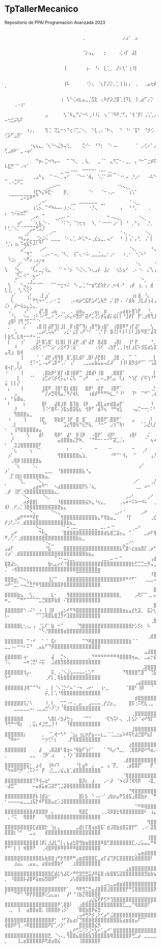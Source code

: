 # TpTallerMecanico
Repositorio de PPAI Programacion Avanzada 2023

⠀⠀⠀⠀⠀⠀⠀⠀⠀⠀⠀⠀⠀⠀⠀⠀⠀⠀⠀⠀⠀⠀⠀⠀⠀⠀⠀⠀⠀⠀⠀⠀⠀⠀⠀⠀⠀⠀⠀⠀⠀⠀⠀⠀⠀⠀⠀⠀⠀⠀⠀⠀⠀⠀⠀⠀⠀⠀⠀⠀⠀⠀⠀⠀⠀⠀⠀⠀⠀⠀⠀⠀⠀⠀⢀⠀⠀⠀⠀⠀⠀⠀⠀⠀⠀⠀⠀⡠⣠⠂⠀⣠⠀⠀⠀⠀⠀⠀⠀⠀⠀⠀⠀⠀⠀⠀⠀⠀⠀⠀⠀⠀⠀⠀⠀⠀⠀⠀⠀⠀⠀⠀⠀⠀⠀⠀⠀⠀⠀
⠀⠀⠀⠀⠀⠀⠀⠀⠀⠀⠀⠀⠀⠀⠀⠀⠀⠀⠀⠀⠀⠀⠀⠀⠀⠀⠀⠀⠀⠀⠀⠀⠀⠀⠀⠀⠀⠀⠀⠀⠀⠀⠀⠀⠀⠀⠀⠀⠀⠀⠀⠀⠀⠀⠀⠀⠀⠀⠀⠀⠀⠀⠀⠀⠀⠀⠀⠀⠀⠀⠀⠀⠀⠀⠈⡕⢤⣄⠀⠀⠀⡂⠀⠀⠀⠀⢌⠰⡏⠀⣼⡇⠀⠀⠀⠀⠀⠀⠀⠀⠀⠀⠀⠀⠀⠀⠀⠀⠀⠀⠀⠀⠀⠀⠀⠀⠀⠀⠀⠀⠀⠀⠀⠀⠀⠀⠀⠀⠀
⠀⠀⠀⠀⠀⠀⠀⠀⠀⠀⠀⠀⠀⠀⠀⠀⠀⠀⠀⠀⠀⠀⠀⠀⠀⠀⠀⠀⠀⠀⠀⠀⠀⠀⠀⠀⠀⠀⠀⠀⠀⠀⠀⠀⠀⠀⠀⠀⠀⠀⠀⠀⠀⠀⠀⠀⠀⠀⠀⠀⠀⠀⠀⠀⠀⠀⠀⠀⢸⠀⠀⠀⠀⠀⠀⢰⠄⠀⠘⠄⠀⣇⢁⡀⠀⡜⠆⢇⠁⢰⠸⡇⠀⠀⠀⠀⠀⠀⠀⠀⠀⠀⠀⠀⠀⠀⠀⠀⠀⠀⠀⠀⠀⠀⠀⠀⠀⠀⠀⠀⠀⠀⠀⠀⠀⠀⠀⠀⠀
⠀⠀⠀⠀⠀⠀⠀⠀⠀⠀⠀⠀⠀⠀⠀⠀⠀⠀⠀⠀⠀⠀⠀⠀⠀⠀⠀⠀⠀⠀⠀⠀⠀⠀⠀⠀⠀⠀⠀⠀⠀⠀⠀⠀⠀⠀⠀⠀⠀⠀⠀⠀⠀⠀⠀⠀⠀⠀⠀⠀⠀⠀⠀⠀⠀⠀⠀⠀⢸⠧⠀⠀⠀⠀⠀⠐⡑⢄⠀⠈⢆⡏⡜⡕⡀⡁⢸⢸⡆⡄⠀⢀⠀⠀⢀⣤⢖⡾⠁⠀⠀⠀⠀⠀⠀⠀⠀⠀⠀⠀⠀⠀⠀⠀⠀⠀⠀⠀⠀⠀⠀⠀⠀⠀⠀⠀⠀⠀⠀
⠀⠀⠀⠀⠀⠀⠀⠀⠀⠀⠀⠀⠀⠀⠀⠀⠀⠀⠀⠀⠀⠀⠀⠀⠀⠀⠀⠀⠀⠀⠀⠀⠀⠀⠀⠀⠀⠀⠀⠀⠀⠀⠀⠀⠀⠀⠀⠀⠀⠀⠀⠀⠀⠀⠀⠀⠀⠀⠀⠀⠀⠀⠀⠀⠀⠀⠀⢰⠀⢣⠑⢌⢴⣆⣤⣀⡈⣫⣗⠀⢄⠷⡞⡵⣘⣿⢁⢸⠹⣇⠀⢸⢀⣴⠋⡠⡑⠀⠀⠀⠀⢀⠠⢰⠂⠀⠀⠀⠀⠀⠀⠀⠀⠀⠀⠀⠀⠀⠀⠀⠀⠀⠀⠀⠀⠀⠀⠀⠀
⠀⠀⠀⠀⠀⠀⠀⠀⠀⠀⠀⠀⠀⠀⠀⠀⠀⠀⠀⠀⠀⠀⠀⠀⠀⠀⠀⠀⠀⠀⠀⠀⠀⠀⠀⠀⠀⠀⠀⠀⠀⠀⠀⠀⠀⠀⠀⠀⠀⠀⠀⠀⠀⠀⠀⠀⠀⠀⠀⠀⠀⠀⣠⠀⠀⠀⠀⠀⢣⠈⠷⣄⠙⡌⠒⠣⢀⠸⠸⡅⠀⢢⠈⠈⠻⠟⡈⠋⡄⠈⢺⠈⡟⠅⢠⢡⢁⡠⠤⢒⣊⡬⢧⠏⠀⠀⠀⠀⠀⠀⠀⠀⠀⠀⠀⠀⠀⠀⠀⠀⠀⠀⠀⠀⠀⠀⠀⠀⠀
⠀⠀⠀⠀⠀⠀⠀⠀⠀⠀⠀⠀⠀⠀⠀⠀⠀⠀⠀⠀⠀⠀⠀⠀⠀⠀⠀⠀⠀⠀⠀⠀⠀⠀⠀⠀⠀⠀⠀⠀⠀⠀⠀⠀⠀⠀⠀⠀⠀⠀⠀⠀⠀⠀⠀⠀⠰⡠⡀⠀⠀⠀⢻⢈⠀⢝⣅⠒⠢⠙⢔⠨⢉⡈⠢⡀⠀⠑⣇⢀⠄⠈⠗⢄⠀⠀⠑⠀⠘⠂⠈⣯⠃⠀⠘⡺⢊⠄⢊⡵⠋⣠⡻⠁⠀⠀⠀⠀⠀⠀⠀⠀⠀⠀⠀⠀⠀⠀⠀⠀⠀⠀⠀⠀⠀⠀⠀⠀⠀
⠀⠀⠀⠀⠀⠀⠀⠀⠀⠀⠀⠀⠀⠀⠀⠀⠀⠀⠀⠀⠀⠀⠀⠀⠀⠀⠀⠀⠀⠀⠀⠀⠀⠀⠀⠀⠀⠀⠀⠀⠀⠀⠀⠀⠀⠀⠀⠀⠀⠀⠀⠀⠀⠀⠀⠀⠀⠐⢦⢦⣄⡀⠈⢆⠑⠢⣌⡳⢤⢑⡀⠀⠀⠀⢍⠊⠂⠀⠘⠙⡂⠀⠈⠂⠤⠄⠀⠀⠀⠀⠀⠈⠀⡠⢊⠔⠁⡠⢋⣠⡾⠗⠁⣀⠠⢴⠎⠀⠀⠀⠀⠀⠀⠀⠀⠀⠀⠀⠀⠀⠀⠀⠀⠀⠀⠀⠀⠀⠀
⠀⠀⠀⠀⠀⠀⠀⠀⠀⠀⠀⠀⠀⠀⠀⠀⠀⠀⠀⠀⠀⠀⠀⠀⠀⠀⠀⠀⠀⠀⠀⠀⠀⠀⠀⠀⠀⠀⠀⠀⠀⠀⠀⠀⠀⠀⠀⠀⠀⠀⠀⠀⠀⠀⠀⠀⠀⠀⠀⠙⡶⠄⣉⠲⠳⡤⠤⠀⠀⠉⠈⠣⡀⠀⡀⢧⡀⠀⠀⣀⠈⠁⠀⣄⠫⡉⠂⠄⣀⡀⠀⡄⠘⠒⠉⣐⡾⠯⠧⣯⡛⠈⠁⠠⠲⠁⠀⠀⠀⠀⠀⠀⠀⠀⠀⠀⠀⠀⠀⠀⠀⠀⠀⠀⠀⠀⠀⠀⠀
⠀⠀⠀⠀⠀⠀⠀⠀⠀⠀⠀⠀⠀⠀⠀⠀⠀⠀⣀⠠⠤⠐⠒⠂⠀⠉⠉⠉⠉⠁⠐⠒⠂⠠⠄⣀⠀⠀⠀⠀⠀⠀⠀⠀⠀⠀⠀⠀⠀⠀⠀⠀⠀⠀⠀⠀⠀⠀⢀⣠⠓⣄⠀⠈⠁⠒⠄⡀⢤⠊⠀⠀⠈⠑⠒⠈⢾⡄⠀⠡⡈⠁⠚⠃⠀⠈⠐⠂⠤⠀⡘⡠⠂⠀⠀⠠⠧⠑⠉⢀⠠⣉⠝⣉⠀⠀⠀⠀⠀⠀⠀⠀⠀⠀⠀⠀⠀⠀⠀⠀⠀⠀⠀⠀⠀⠀⠀⠀⠀
⠀⠀⠀⠀⠀⠀⠀⠀⠀⠀⠀⠀⠀⢀⡠⠔⠊⠉⠀⠀⠀⠀⠀⠀⠀⠀⠀⠀⠀⠀⠀⠀⠀⠀⠀⠀⠈⠑⠢⢄⡀⠀⠀⠀⠀⠀⠀⠀⠀⠀⠀⠀⠀⠀⠀⠀⠀⠀⠸⣏⠳⣌⠷⣏⠂⠀⠀⠀⡿⡀⠀⠀⠀⠀⠀⠀⠈⠂⠀⠀⠈⠒⠠⡠⠄⠀⠀⠀⠀⢰⢡⠁⠀⠀⠀⠀⠀⠀⠀⠈⠉⠉⠉⣉⠭⣫⠿⠛⠉⠀⠀⠀⠀⠀⠀⠀⠀⠀⠀⠀⠀⠀⠀⠀⠀⠀⠀⠀⠀
⠀⠀⠀⠀⠀⠀⠀⠀⠀⠀⠀⡠⠒⠁⠀⠀⠀⠀⠀⠀⠀⢀⣀⠀⠤⠤⠤⠤⠤⠤⠀⣀⡀⠀⠀⠀⠀⠀⠀⠀⠈⠐⢄⡀⠀⠀⠀⠀⠀⠀⠀⠀⠀⠀⠀⠀⠀⠀⢰⢡⡢⡀⠉⠚⠳⠦⠤⠄⡰⡐⠄⡀⠀⠀⠀⠀⠐⡘⢄⠀⠀⠀⠀⠀⠀⠀⢠⠀⠀⠘⠘⡀⠀⠀⠀⢀⠀⠀⡄⠀⢒⠬⣥⣲⡛⠁⠀⠀⠀⠀⣀⠀⠀⠀⠀⠀⠀⠀⠀⠀⠀⠀⠀⠀⠀⠀⠀⠀⠀
⠀⠀⠀⠀⠀⠀⠀⠀⢀⠔⠋⠀⠀⠀⠀⠀⢀⡠⠔⠂⠉⠀⠀⠀⠀⠀⠀⠀⠀⠀⠀⠀⠀⠉⠐⠢⢄⡀⠀⠀⠀⠀⠀⠈⠢⡀⠀⠀⠀⠀⠀⠀⠀⢴⠃⠀⠀⠀⠈⢆⣧⡈⠂⠄⠀⠀⠀⠈⠅⠑⡀⠈⢑⢖⢲⠀⠀⠱⡀⠈⠐⠒⠒⠂⡠⠂⢸⠀⠘⠀⡀⠃⡄⠀⠀⡘⡀⠀⠇⢃⠈⠢⡁⠈⠉⠉⣉⡭⢛⣩⡸⠀⠀⠀⠀⠀⠀⠀⠀⠀⠀⠀⠀⠀⠀⠀⠀⠀⠀
⠀⠀⠀⠀⠀⠀⢀⡔⠁⠀⠀⠀⠀⢀⠠⠊⠁⠀⠀⠀⠀⠀⠀⠀⠀⠀⠀⠀⠀⠀⠀⠀⠀⠀⠀⠀⠀⠈⠐⠄⡀⠀⠀⠀⠀⠈⠢⡀⠀⠀⠀⠀⠀⠘⠳⡤⡤⣀⣀⣈⣕⡬⠢⠀⣀⣀⣀⠀⠈⠂⢄⢁⠠⠗⢅⠓⠤⢀⣎⣢⣀⡀⢤⠊⠀⠀⠘⠀⡇⢠⠁⡄⢃⠀⢠⠁⡇⠀⠘⡈⡄⢰⡄⠩⢶⣯⡓⠼⠅⠙⠁⠀⠀⠀⠀⠀⠀⠀⠀⠀⠀⠀⠀⠀⠀⠀⠀⠀⠀
⠀⠀⠀⠀⠀⣠⠊⠀⠀⠀⠀⢀⠔⠁⠀⠀⠀⠀⠀⠀⠀⠀⠀⠀⠀⠀⠀⠀⠀⠀⠀⠀⠀⠀⠀⠀⠀⠀⠀⠀⠈⠢⡀⠀⠀⠀⠀⠘⢄⠀⠀⠀⠀⠀⠀⠈⠻⡉⠀⠀⠀⡀⡠⠄⠂⠤⡀⠈⠣⡀⠀⢸⠉⢄⠐⠬⠄⣀⣀⣈⣠⣀⠂⡠⠂⠀⠀⠰⢀⠂⠀⠐⡈⠆⠃⠀⠀⠀⠀⠱⣐⡄⠀⠀⠢⠟⡤⢀⣠⡠⣤⠀⠀⠀⠀⠀⠀⠀⠀⠀⠀⠀⠀⠀⠀⠀⠀⠀⠀
⠀⠀⠀⠀⡰⠁⠀⠀⠀⢀⠔⠁⠀⠀⠀⠀⠀⠀⠀⠀⠀⠀⠀⠀⠀⠀⠀⠀⠀⠀⠀⠀⠀⠀⠀⠀⠀⠀⠀⠀⠀⠀⠈⠢⠀⠀⠀⠀⠈⢣⠀⠀⠘⢆⡀⠀⠀⠈⢏⡄⣀⡐⢕⣄⠀⠀⠈⠁⠒⠈⡢⠀⠑⢌⠢⡀⠱⢄⣠⡮⠀⣸⡔⠀⠀⢢⡣⣢⠊⠀⢀⠄⠐⠄⠀⡌⢣⢠⠀⠀⠀⠈⢏⡁⢔⠒⠀⣄⠤⠂⠁⠀⠀⠀⠀⠀⠀⠀⠀⠀⠀⠀⠀⠀⠀⠀⠀⠀⠀
⠀⠀⠀⡘⠁⠀⠀⠀⢠⠊⠀⠀⠀⠀⠀⠀⠀⠀⠀⠀⠀⠀⠀⠀⠀⠀⠀⠀⠀⠀⠀⠀⠀⠀⠀⠀⠀⠀⠀⠀⠀⠀⠀⠀⠑⡀⠀⠀⠀⠀⢣⠀⠀⠀⠑⢤⣈⡉⠉⠈⠉⠁⠀⠀⠉⠁⠒⣒⠲⠬⠀⠘⠄⣀⢈⠘⠒⣶⢋⣞⢵⡗⡔⢀⠦⢾⠠⠃⠀⢠⡾⠀⢰⡀⢠⠀⣾⠀⢇⢸⡀⠀⠘⡄⠣⢕⠊⠀⠀⠀⠀⠀⠀⠀⠀⠀⠀⠀⠀⠀⠀⠀⠀⠀⠀⠀⠀⠀⠀
⠀⠀⡰⠁⠀⠀⠀⢠⠃⠀⠀⢀⡇⣰⠁⠀⠀⠀⠀⠀⠀⠀⠀⠀⠀⠀⠀⠀⠀⠀⠀⠀⠀⠀⠀⠀⠀⠀⠀⠀⠀⢰⡆⣾⠀⠘⡄⠀⠀⠀⠀⢇⠀⠀⠀⠀⠈⠁⠛⢓⠲⠒⢁⢀⠄⠂⣉⠀⠀⠀⢀⠤⢶⡶⢋⣯⡟⣡⠞⣡⢷⡛⠀⡌⢸⡟⠠⠀⠎⣾⢷⠀⡸⣇⡼⢰⢼⢠⢌⠆⠀⡼⠒⢮⣢⣄⣑⣄⡀⠀⠀⠀⠀⠀⠀⠀⠀⠀⠀⠀⠀⠀⠀⠀⠀⠀⠀⠀⠀
⠀⢠⠁⠀⠀⠀⢠⠃⠀⠀⠀⣼⢃⣿⠀⣠⣦⠀⢀⡀⠀⢀⠀⣴⣶⣄⠀⠀⢀⣤⡄⠀⣶⠀⠀⠀⢀⣠⣴⣶⡦⣿⢱⡟⠀⠀⠘⡀⠀⠀⠀⠘⡄⠀⠀⠢⠤⠀⢐⠕⠨⠔⢋⣀⠔⢈⠔⠂⢠⠮⣄⠮⣻⡺⠃⣽⠞⣁⢜⡡⡾⣥⣾⡅⣮⡇⡇⠘⣸⡾⡏⠀⡟⢁⣰⢿⢻⣸⠀⣰⣿⠇⢸⢻⠘⡫⡉⠉⠈⠂⠀⠀⠀⠀⠀⠀⠀⠀⠀⠀⠀⠀⠀⠀⠀⠀⠀⠀⠀
⠀⡈⠀⠀⠀⠀⡌⠀⠀⠀⢠⣿⢸⡇⣼⡟⢹⡇⣸⡇⠀⡿⢰⣿⠋⢻⡆⢠⣿⠛⣷⢰⣿⠃⠀⢰⣿⣿⠿⠛⢰⡏⣼⠃⠀⠀⠀⢣⠀⠀⠀⠀⢡⠀⠀⠀⠀⠀⠀⢀⣀⡴⢃⢥⢦⠋⠁⠀⡠⣊⠂⣔⡏⢠⠞⠑⠊⠀⠈⢁⠃⡟⠀⣿⢜⡇⠇⡇⠇⡇⠇⣸⡷⠻⡿⡉⣼⢽⡇⣷⢫⡀⣇⢿⠒⠒⠚⠒⠠⠄⠀⠀⠀⠀⠀⠀⠀⠀⠀⠀⠀⠀⠀⠀⠀⠀⠀⠀⠀
⠀⡇⠀⠀⠀⢰⠁⠀⠀⠀⣸⠇⣿⢡⣿⠁⢸⣇⣿⡇⢸⡇⣼⡟⢀⣾⠃⣼⡟⠀⣿⣼⣿⠀⠀⢠⣿⡇⠀⠀⢸⠃⡟⠀⠀⠀⠀⠘⡀⠀⠀⠀⠸⠀⠀⠀⠀⢀⣔⣗⢍⠰⠊⠑⣡⠂⡠⣪⠞⡹⢐⣵⠁⠀⠀⠀⠀⠀⠠⢪⠎⠀⢠⣳⡟⢁⢀⢸⢲⡇⣰⣏⠥⣺⣯⣴⣣⣽⣤⢽⣰⠀⣷⢾⠀⠀⠀⠀⠀⠀⠀⠀⠀⠀⠀⠀⠀⠀⠀⠀⠀⠀⠀⠀⠀⠀⠀⠀⠀
⠀⠀⠀⠀⠀⢸⠀⠀⠀⠀⠈⠀⠁⣼⡟⢠⢿⢻⣿⠀⣿⢁⣿⣇⣾⠏⢀⣿⠇⡼⣟⣿⡇⠀⠀⣸⣿⠀⡀⠀⠉⠀⠁⠀⠀⠀⠀⠀⡇⠀⠀⠀⠀⡆⠀⠀⠀⢚⠩⠒⣁⠠⢤⠞⢡⡿⠚⢁⠌⠀⢠⠃⠀⠀⢀⣀⣠⣤⣷⣥⣤⢤⣎⡼⠁⠀⢸⢸⠇⣿⡻⣺⠞⠉⠁⠈⢩⣽⢿⠲⡏⡠⢣⠇⠀⠀⠀⠀⠀⠀⠀⠀⠀⠀⠀⠀⠀⠀⠀⠀⠀⠀⠀⠀⠀⠀⠀⠀⠀
⠐⠀⠀⠀⠀⢸⠀⠀⠀⠀⠀⠀⢀⣿⣷⡿⠃⣿⡏⢰⣿⢸⣿⡿⠉⠀⣸⣿⣾⠇⢸⣿⠀⠀⢀⣿⣿⣿⠁⠀⠀⠀⠀⠀⠀⠀⠀⠀⡇⠀⠀⠀⠀⡇⠀⠀⠀⠈⠁⠀⠀⣰⣋⡴⢊⡮⢞⡥⣄⠆⣌⢧⠀⠉⢠⠞⠀⠀⢀⡀⠤⣀⡿⢃⣄⠀⢇⡆⠀⠑⢱⡏⠀⡎⠯⢱⠘⠋⣬⠀⡇⡇⡜⠀⠀⠀⠀⠀⠀⠀⠀⠀⠀⠀⠀⠀⠀⠀⠀⠀⠀⠀⠀⠀⠀⠀⠀⠀⠀
⠀⡄⠀⠀⠀⢸⠀⠀⠀⠀⠀⠀⣸⣿⠟⠀⢸⣿⠃⣿⡇⣾⣿⡇⠀⠀⣿⡿⠃⠀⣿⡟⠀⠀⢸⣿⠟⠁⠀⠀⠀⠀⠀⠀⠀⠀⠀⢀⡃⠀⠀⠀⢠⠀⠀⠀⠀⠀⠀⠀⠀⠉⡜⡴⣛⢿⢿⣤⡈⠻⡜⢾⢇⠀⠀⠀⢰⣾⡾⠛⠛⠛⠳⣆⡀⠃⠸⠃⠀⠀⠹⠃⠀⠉⠛⠉⢀⢴⠆⠀⠃⣧⣿⣦⡀⠀⠀⠀⠀⠀⠀⠀⠀⠀⠀⠀⠀⠀⠀⠀⠀⠀⠀⠀⠀⠀⠀⠀⠀
⠀⠇⠀⠀⠀⠀⡆⠀⠀⠀⠀⠀⣿⠇⠀⠀⣼⣿⣸⡿⠀⣿⢹⣷⠀⢸⡿⠀⠀⢠⣿⣇⣴⡶⣾⣿⣴⡟⠁⠀⠀⠀⠀⠀⠀⠀⠀⠸⠀⠀⠀⠀⡸⠀⠀⠀⠀⠀⠀⠀⠀⢸⠨⠊⣿⠯⠄⡱⣯⣢⣿⣽⣯⣆⠀⢺⡿⠋⠀⣾⠽⢦⠀⠘⠛⢶⣣⠀⠀⠀⠠⣤⡉⠒⠒⡂⠅⠃⠀⠀⠀⢻⣿⣿⣿⣦⣀⠀⠀⠀⠀⠀⠀⠀⠀⠀⠀⠀⠀⠀⠀⠀⠀⠀⠀⠀⠀⠀⠀
⠀⠰⠀⠀⠀⠀⢱⠀⠀⠀⠀⢸⣟⠀⠀⠀⣿⣷⣿⠃⢸⡟⠀⣿⠀⣿⠁⠀⠀⣸⣿⣿⠟⢁⣿⣿⠟⠁⠀⠀⠀⣠⠀⠀⠀⠀⢀⠇⠀⠀⠀⢀⡇⠀⠀⠀⠀⠀⠀⠀⠀⠘⠃⠀⠀⠀⠀⠀⣩⣔⢻⣿⢷⠙⢮⡛⢧⡀⠀⠘⠒⠉⠀⡠⡲⠉⢷⠆⠀⠀⠀⠀⠀⠁⡡⣜⢇⡎⠂⠀⠀⢸⠻⣿⣿⣿⣿⣿⣶⣤⠀⠀⠀⠀⠀⠀⠀⠀⠀⠀⠀⠀⠀⠀⠀⠀⠀⠀⠀
⠀⠀⢃⠀⠀⠀⠀⢣⠀⠀⠀⣾⠇⠀⠀⠀⢿⡿⠃⠀⣼⠃⠀⡿⢸⡿⠀⠀⠠⣿⡟⠁⠀⢼⡿⠃⠀⠀⠀⠀⢰⣿⠇⠀⠀⠀⡌⠀⠀⠀⠀⡜⠀⠀⠀⠀⠀⠀⠀⠀⠀⠀⠀⠀⠀⠀⣤⣾⣿⣿⣶⣌⡟⠷⡀⠀⠈⠙⠛⠒⠂⠒⠊⠋⣽⣁⡈⡄⠀⠀⠀⠀⠀⠀⠈⠀⢦⠴⠂⠀⠀⣹⣸⣿⣿⣿⣿⣿⣿⠏⠀⠀⠀⠀⠀⠀⠀⠀⠀⠀⠀⠀⠀⠀⠀⠀⠀⠀⠀
⠀⠀⠈⢆⠀⠀⠀⠀⢢⠀⠈⠁⠀⠀⠀⠀⠀⠀⠀⠀⠃⠀⠀⠀⠈⠀⠀⠀⠀⠉⠀⠀⠀⠈⠁⠀⠀⠀⠀⠀⠀⠉⠀⠀⢀⠜⠀⠀⠀⠀⡰⠁⠀⠀⠀⠀⠀⠀⠀⠀⠀⠀⠀⠀⠀⠀⢻⣿⣿⣿⣿⣿⣿⣦⣱⡀⠀⠀⠀⠀⠀⠀⠀⠘⠛⠉⠁⠺⡄⠀⠈⠁⠀⠀⠀⠀⢠⡘⠀⠀⢠⢿⡿⢸⣿⣿⣿⣿⣿⣦⠀⠀⠀⠀⠀⠀⠀⠀⠀⠀⠀⠀⠀⠀⠀⠀⠀⠀⠀
⠀⠀⠀⠈⢆⠀⠀⠀⠀⠡⡀⠀⠀⠀⠀⠀⠀⠀⠀⠀⠀⠀⠀⠀⠀⠀⠀⠀⠀⠀⠀⠀⠀⠀⠀⠀⠀⠀⠀⠀⠀⠀⠀⢠⠊⠀⠀⠀⠀⡰⠁⠀⠀⠀⠀⠀⠀⠀⠀⠀⠀⠀⣀⣀⡀⠀⠘⣿⣿⣿⣿⣿⣿⣿⣧⠘⣄⠀⠀⠀⠀⠀⠀⠀⠀⠀⠀⠀⠀⠀⠀⠀⠀⠀⠀⠀⠀⠀⠀⢀⡏⢸⣷⡇⣿⣿⣿⣿⣿⣿⣷⣤⡀⠀⠀⠀⠀⠀⠀⠀⠀⠀⠀⠀⠀⠀⠀⠀⠀
⠀⠀⠀⠀⠈⢣⡀⠀⠀⠀⠈⠢⡀⠀⠀⠀⠀⠀⠀⠀⠀⠀⠀⠀⠀⠀⠀⠀⠀⠀⠀⠀⠀⠀⠀⠀⠀⠀⠀⠀⠀⢀⠔⠁⠀⠀⠀⢀⡜⠁⠀⠀⠀⠀⠀⠀⠀⠀⣠⣴⠶⠛⠉⠀⠀⠢⣴⣿⣿⣿⣿⣿⣿⣿⡟⡧⠈⢦⡀⠀⠀⠀⠀⠀⠀⠀⠀⠀⠀⠀⠀⢀⣀⠀⠴⠒⠀⠀⢀⡾⠀⢸⡟⢁⢺⣿⣿⣿⣿⣿⣿⣿⣿⣷⣄⡀⠀⠀⠀⠀⠀⠀⠀⠀⠀⠀⠀⠀⠀
⠀⠀⠀⠀⠀⠀⠑⢄⠀⠀⠀⠀⠈⠢⡀⠀⠀⠀⠀⠀⠀⠀⠀⠀⠀⠀⠀⠀⠀⠀⠀⠀⠀⠀⠀⠀⠀⠀⠀⡠⠔⠁⠀⠀⠀⠀⡠⠊⠀⠀⠀⠀⠀⠀⠀⡴⡾⣿⣿⡇⠀⠀⠀⠀⠀⠀⠸⣿⣿⣿⣿⣿⣿⣿⣿⣮⡳⣄⠘⢖⣄⡀⠀⠀⠀⠀⢀⢤⠶⠒⠭⠵⠒⠺⠥⠀⠀⢀⢾⠇⢀⠞⡠⡁⢸⣿⣿⣿⣿⣿⣿⣿⣿⣿⣿⣿⣦⣄⠀⠀⠀⠀⠀⠀⠀⠀⠀⠀⠀
⠀⠀⠀⠀⠀⠀⠀⠀⠑⢄⠀⠀⠀⠀⠀⠑⠢⢄⠀⠀⠀⠀⠀⠀⠀⠀⠀⠀⠀⠀⠀⠀⠀⠀⠀⢀⡠⠔⠈⠀⠀⠀⠀⠀⡠⠞⠀⠀⠀⠀⠀⠀⢀⣴⠟⠛⠛⠛⠿⣟⠀⠀⠀⠀⠀⠀⠀⢻⣿⣿⣿⣿⣿⣿⣿⣿⣿⣿⣷⣄⠛⢿⣷⣤⣀⠀⠀⠀⠘⡏⠀⠀⠀⠀⠀⠀⢀⣎⡞⡰⢃⠌⠔⢀⣾⣿⣿⣿⣿⣿⣿⣿⣿⣿⣿⣿⣿⣿⣷⣦⣀⠀⠀⠀⠀⠀⠀⠀⠀
⠀⠀⠀⠀⠀⠀⠀⠀⠀⠀⠑⠤⡀⠀⠀⠀⠀⠀⠈⠁⠒⠠⠤⠄⣀⣀⣀⣀⣀⣀⠀⠤⠄⠒⠈⠁⠀⠀⠀⠀⠀⢀⠤⠊⠀⠀⠀⠀⠀⠀⠀⣠⠞⠀⠀⠀⠀⠀⠀⠀⠙⢗⣄⠀⠀⠀⠀⠈⣿⣿⣿⣿⣿⣿⣿⣿⣿⣿⣿⣿⣿⣾⣧⣿⣉⣽⡦⣄⠀⠉⠀⠀⠀⠀⣀⡴⠏⢿⠟⡠⢃⠊⢀⣾⣿⣿⣿⣿⣿⣿⣿⣿⣿⣿⣿⣿⣿⣿⣿⣿⣿⣷⣦⣀⠀⠀⠀⠀⠀
⠀⠀⠀⠀⠀⠀⠀⠀⠀⠀⠀⠀⠈⠐⠤⣀⠀⠀⠀⠀⠀⠀⠀⠀⠀⠀⠀⠀⠀⠀⠀⠀⠀⠀⠀⠀⠀⠀⣀⠤⠊⠁⠀⠀⠀⠀⠀⠀⠀⣠⣴⠏⠀⠀⠀⠀⠀⠀⠀⠀⠀⠀⠘⣧⠀⠀⠀⠀⣿⣿⣿⣿⣿⣿⣿⣿⣿⣿⣿⣿⣿⣿⣿⣿⣿⣿⣧⢋⣿⠢⣖⣶⣶⣿⡏⢀⡴⠋⢔⡴⠁⢀⣾⣿⣿⣿⣿⣿⣿⣿⣿⣿⣿⣿⣿⣿⣿⣿⣿⣿⣿⣿⣿⣿⣷⣦⣄⠀⠀
⠀⠀⠀⠀⠀⠀⠀⠀⠀⠀⠀⠀⠀⠀⠀⠀⠉⠐⠂⠤⢄⣀⡀⠀⠀⠀⠀⠀⠀⠀⠀⢀⣀⡀⠤⠐⠂⠉⠀⠀⠀⠀⠀⠀⠀⠀⠀⢠⣾⣿⣿⣼⡢⡀⠀⠀⠀⠀⠀⠀⠀⠀⠀⣷⢆⣄⡔⠎⠘⣿⣿⣿⣿⣿⣿⣿⣿⣿⣿⣿⣿⣿⣿⣿⣿⣿⣿⣿⣿⣿⣗⣋⣉⣉⣒⡻⢤⣀⡈⠀⠠⢾⣿⣿⣿⣿⣿⣿⣿⣿⣿⣿⣿⣿⣿⣿⣿⣿⣿⣿⣿⣿⣿⣿⣿⣿⣿⣿⣶
⠀⠀⠀⠀⠀⠀⠀⠀⠀⠀⠀⠀⠀⠀⠀⠀⠀⠀⠀⠀⠀⠀⠀⠉⠉⠉⠉⠉⠉⠉⠉⠀⠀⠀⠀⠀⠀⠀⠀⠀⠀⠀⠀⠀⠀⠀⠀⠸⣿⣿⣿⣿⣶⡈⠑⠢⢄⡀⠀⠀⠀⠀⠀⢸⡌⠉⠀⠀⠀⣿⣿⣿⣿⣿⣿⣿⣿⣿⣿⣿⣿⣿⣿⣿⣿⣿⡿⠿⠛⠚⠋⠁⠀⠀⢀⣀⣀⠤⠴⠞⠂⣉⡁⠤⢤⣉⣛⡛⠿⢻⣿⣿⣿⣿⣿⣿⡿⣿⣿⣿⣿⣿⣿⣿⣿⣿⣿⣿⣿
⠀⠀⠀⠀⠀⠀⠀⠀⠀⠀⠀⠀⠀⠀⠀⠀⠀⠀⠀⠀⠀⠀⠀⠀⠀⠀⠀⠀⠀⠀⠀⠀⠀⠀⠀⠀⠀⠀⠀⠀⠀⠀⠀⠀⠀⠀⠀⠀⣿⣿⣿⣿⣿⣷⣢⠀⠀⢣⡀⠀⠀⠀⠀⠀⣇⠂⠀⠀⠀⢻⣿⣿⣿⣿⣿⣿⣿⣿⣿⣿⣿⣿⣿⣿⣿⣿⡀⠀⠀⠀⠀⡠⢟⠍⠉⢀⡀⡤⠶⣀⠀⠀⠉⠛⠋⠉⠉⠉⠉⣁⣙⣿⣿⡿⣷⣿⠀⠌⣿⣿⣿⣿⣿⣿⣿⣿⣿⣿⣿
⠀⠀⠀⠀⠀⠀⠀⠀⠀⠀⠀⠀⠀⠀⠀⠀⠀⠀⠀⠀⠀⠀⠀⠀⠀⠀⠀⠀⠀⠀⠀⠀⠀⠀⠀⠀⠀⠀⠀⠀⠀⠀⠀⠀⠀⠀⠀⠀⣿⣿⣿⣿⣿⣿⡿⠑⠠⠬⠑⠀⠰⠀⡇⢸⡿⠀⢀⣠⡢⠞⠛⠻⣿⣿⣿⣿⣿⣿⣿⣿⣿⣿⣿⣿⣿⣿⣿⣶⣦⣤⣞⢗⣽⡀⠀⣯⡕⢆⡣⠄⠀⠀⠀⠀⠀⠀⠀⠀⠉⠉⡩⢿⣿⣧⣿⣹⡻⠖⣹⣿⣿⣿⣿⣿⣿⣿⣿⣿⣿
⠀⠀⠀⠀⠀⠀⠀⠀⠀⠀⠀⠀⠀⠀⠀⠀⠀⠀⠀⠀⠀⠀⠀⠀⠀⠀⠀⠀⠀⠀⠀⠀⠀⠀⠀⠀⠀⠀⠀⠀⠀⠀⠀⠀⠀⠀⠀⢀⣿⣿⣿⣿⣿⣿⣇⢂⢄⡀⢠⠀⠈⣅⠏⠁⣷⠀⠒⠉⠀⠀⠀⠀⠈⢻⣿⣿⣿⣿⣿⣿⣿⣿⣿⣿⣿⣿⣿⣿⣿⣿⡗⡡⡫⡆⠀⠧⠀⠀⠀⠀⠀⠀⠀⠀⠀⠀⠀⠀⠀⠉⠣⡘⣿⣿⣿⣿⣿⣶⣿⣿⣿⣿⣿⣿⣿⣿⣿⣿⣿
⠀⠀⠀⠀⠀⠀⠀⠀⠀⠀⠀⠀⠀⠀⠀⠀⠀⠀⠀⠀⠀⠀⠀⠀⠀⠀⠀⠀⠀⠀⠀⠀⠀⠀⠀⠀⠀⠀⠀⠀⠀⠀⠀⠀⠀⠀⢀⣾⣿⣿⣿⣿⣿⣿⣿⠀⠉⠐⠚⠀⠀⠁⠈⠀⢯⠆⠀⠀⠀⠀⠀⠀⠀⠀⠉⠙⠿⣿⣿⣿⣿⣿⣿⣿⣿⣿⣿⣿⣿⣷⠈⠈⠀⠀⠀⠀⠀⠀⣀⣀⠠⠄⠒⠒⠆⠭⠙⠀⢀⣤⣦⠋⠙⡿⣿⣿⣿⣿⣿⢿⣿⣿⣿⣿⣿⣿⣿⣿⣿
⠀⠀⠀⠀⠀⠀⠀⠀⠀⠀⠀⠀⠀⠀⠀⠀⠀⠀⠀⠀⠀⠀⠀⠀⠀⠀⠀⠀⠀⠀⠀⠀⠀⠀⠀⠀⠀⠀⠀⠀⠀⠀⠀⠀⠀⣠⣼⣿⣿⣾⣿⣿⣿⣿⡇⢴⠂⠀⠀⠀⠀⠀⠀⠀⣼⠀⠀⡉⠢⡀⠀⠀⠀⠀⠀⠀⡀⠙⠛⠛⠛⠛⠛⠛⠛⠻⣿⣿⣿⣿⢶⣤⡀⠀⣀⣤⡒⣮⠩⢄⠀⠀⠀⠀⠤⠶⢈⣛⠃⠬⡭⠀⠀⣨⣾⣿⣻⣿⣿⣿⣿⣿⣿⣿⣿⣿⣿⣿⣿
⠀⠀⠀⠀⠀⠀⠀⠀⠀⠀⠀⠀⠀⠀⠀⠀⠀⠀⠀⠀⠀⠀⠀⠀⠀⠀⠀⠀⠀⠀⠀⠀⠀⠀⠀⠀⠀⠀⠀⠀⠀⠀⠀⠀⢀⣽⣿⣿⣿⣿⣿⣿⣿⣿⣿⢺⡤⠄⠀⠀⠀⠀⠀⠀⡯⡀⠠⡈⠢⣨⢢⠤⠤⠤⠤⣂⡡⠋⠀⠀⠀⠀⠀⠀⠀⠀⠀⠙⢿⣿⣿⣿⢋⣿⠉⠈⢙⣯⠳⠚⠀⠀⠀⠀⠀⠁⠀⠀⠀⠀⠀⢀⠞⡇⡀⢿⣷⣿⣿⣿⣿⣿⣿⣿⣿⣿⣿⣿⣿
⠀⠀⠀⠀⠀⠀⠀⠀⠀⠀⠀⠀⠀⠀⠀⠀⠀⠀⠀⠀⠀⠀⠀⠀⠀⠀⠀⠀⠀⠀⠀⠀⠀⠀⠀⠀⠀⠀⠀⠀⠀⠀⢠⣴⣿⣿⣿⣿⣿⣿⣿⣿⣿⣿⣿⣸⢿⠉⠉⠙⠆⠀⢀⠀⡇⠈⠢⢈⡑⠊⠦⠈⠐⠲⠀⠠⠖⠂⠀⠀⢰⢂⡀⠀⠀⠀⠀⠀⠈⣿⣿⠃⢸⡿⠀⠀⠈⠀⠀⠀⠀⠀⠀⠀⠀⠀⠀⠀⠀⠀⠀⡮⡀⡇⢡⠘⢿⣿⣿⣿⣿⣿⣿⣿⣿⣿⣿⣿⣿
⠀⠀⠀⠀⠀⠀⠀⠀⠀⠀⠀⠀⠀⠀⠀⠀⠀⠀⠀⠀⠀⠀⠀⠀⠀⠀⠀⠀⠀⠀⠀⠀⠀⠀⠀⠀⠀⠀⠀⠀⠀⠀⣾⣿⣿⣿⣿⣿⣿⣿⣿⣿⣿⣿⣿⢯⡌⠣⠀⠀⠀⠀⠸⡀⢇⠀⠀⢉⣉⠐⠒⠠⢀⡤⠀⠀⣠⠤⠤⠤⢀⡞⣜⡦⣀⠀⠀⠀⠀⣿⡯⢐⠭⢟⣧⢀⣀⠀⠀⠀⠀⣀⣀⣀⣀⣀⠤⠄⢀⣀⣠⣚⠑⠜⢁⠇⠈⢿⣿⣿⣿⣿⣿⣿⣿⣿⣿⣿⣿
⠀⠀⠀⠀⠀⠀⠀⠀⠀⠀⠀⠀⠀⠀⠀⠀⠀⠀⠀⠀⠀⠀⠀⠀⠀⠀⠀⠀⠀⠀⠀⠀⠀⠀⠀⠀⠀⠀⠀⠀⠀⢀⣿⣿⣿⣿⣿⣿⣿⣿⣿⣿⣿⣿⣿⠀⠀⠀⠀⠀⠀⠀⠀⢣⣿⡇⠔⣳⡼⢓⢢⠀⠀⠀⠈⠉⠉⠀⠀⠀⠀⠐⢏⢳⢭⠇⢄⠀⢀⡇⣣⡕⠈⢴⠞⢻⡏⠉⠹⢛⠛⠚⢿⡆⠀⠀⡀⣭⡄⠾⣘⣛⣀⡸⠸⠀⠀⠀⠹⣿⣿⣿⣿⣿⣿⣿⣿⣿⣿
⠀⠀⠀⠀⠀⠀⠀⠀⠀⠀⠀⠀⠀⠀⠀⠀⠀⠀⠀⠀⠀⠀⠀⠀⠀⠀⠀⠀⠀⠀⠀⠀⠀⠀⠀⠀⠀⠀⠀⠀⠀⣸⣿⣿⣿⣿⣿⣿⣿⣿⣿⣿⣿⣿⣿⡆⠀⠀⠀⠀⠀⡀⠀⠈⢁⢾⠒⠣⠓⠀⠈⣢⡄⢰⣆⡶⡞⣦⠤⠤⣆⣀⠈⢈⣀⣐⣤⠵⠾⢯⢗⣼⣚⣿⠟⣦⡇⠀⠀⠙⠿⠶⠒⠀⠀⠀⠀⠀⠀⠀⠒⡲⢊⠃⡆⠀⠀⠀⢀⡟⢿⣿⣿⣿⣿⣿⣿⣿⣿
⠀⠀⠀⠀⠀⠀⠀⠀⠀⠀⠀⠀⠀⠀⠀⠀⠀⠀⠀⠀⠀⠀⠀⠀⠀⠀⠀⠀⠀⠀⠀⠀⠀⠀⠀⠀⠀⠀⠀⠀⣰⣿⣿⣿⣿⣿⣿⣿⣿⣿⣿⣿⣿⣿⣿⣿⠀⠀⠀⠀⣼⠀⠀⢠⣿⣽⣿⠃⣿⣲⠦⠘⢿⣷⠏⢱⠎⠁⠀⠀⠀⠁⠙⢧⡔⠙⣀⡀⠀⢈⣿⣿⡿⣿⠗⠻⣶⡠⡀⠀⠀⠀⠀⠀⠀⠀⣀⣀⠀⠀⢘⡿⠁⣰⠀⠀⠀⡀⠸⡱⠈⣿⣿⣿⣿⣿⣿⣿⣿
⠀⠀⠀⠀⠀⠀⠀⠀⠀⠀⠀⠀⠀⠀⠀⠀⠀⠀⠀⠀⠀⠀⠀⠀⠀⠀⠀⠀⠀⠀⠀⠀⠀⠀⠀⠀⠀⠀⢀⣾⣿⣿⣿⣿⣿⣿⣿⣿⣿⣿⣿⣿⣿⣿⣿⣿⣯⡂⠀⣰⢼⠀⠀⢸⠷⠎⠇⠀⠀⠀⠀⠀⠘⡇⣴⠗⠀⡠⠀⠀⣀⠀⢤⠈⡟⡀⠀⠀⢀⣴⣿⣿⡟⠁⠀⠀⡟⠈⠙⠳⠶⠿⢛⠟⠉⢈⠭⠕⠒⠀⡟⠀⢠⣃⣀⡠⣮⣄⣷⢁⣾⣿⣿⣿⣿⣿⣿⣿⣿
⠀⠀⠀⠀⠀⠀⠀⠀⠀⠀⠀⠀⠀⠀⠀⠀⠀⠀⠀⠀⠀⠀⠀⠀⠀⠀⠀⠀⠀⠀⠀⠀⠀⠀⠀⠀⠀⠀⠈⢿⣿⣿⣿⣿⣿⣿⣿⣿⣿⣿⣿⣿⣿⣿⣿⣿⣿⣿⢙⠻⢺⢤⣖⠃⠀⠀⠀⠀⠀⠀⠀⠀⠀⣿⡽⡆⠀⣰⠀⠀⠀⡠⠂⡼⠀⠈⠲⢔⡽⢘⢿⢿⡿⠀⠀⠠⣿⡀⠠⣼⣛⠉⠀⠀⠀⠀⠀⠤⣤⣾⣥⣶⣩⣽⡛⢉⣈⣽⣿⣿⣿⣿⣿⣿⣿⣿⣿⣿⣿
⠀⠀⠀⠀⠀⠀⠀⠀⠀⠀⠀⠀⠀⠀⠀⠀⠀⠀⠀⠀⠀⠀⠀⠀⠀⠀⠀⠀⠀⠀⠀⠀⠀⠀⠀⠀⠀⠀⠀⠀⠙⢿⣿⣿⣿⣿⣿⣿⣿⣿⣿⣿⣿⣿⣿⣿⣿⣿⡿⡧⢸⣾⣵⠂⠀⠀⠀⠀⠀⠀⠀⠀⠀⣿⡇⡧⠀⠑⠠⠤⠐⠁⣰⣷⡶⣤⠟⣫⣾⣯⣠⣿⣿⣷⡶⠀⠈⠛⠂⠤⠤⠤⠤⣤⣀⣀⣰⣯⡗⠾⠟⣿⣿⣤⣖⡡⣸⣿⣿⣿⣿⣿⣿⣿⣿⣿⣿⣿⣿
⠀⠀⠀⠀⠀⠀⠀⠀⠀⠀⠀⠀⠀⠀⠀⠀⠀⠀⠀⠀⠀⠀⠀⠀⠀⠀⠀⠀⠀⠀⠀⠀⠀⠀⠀⠀⠀⠀⠀⠀⠀⠀⠉⠛⠿⢿⣿⣿⣿⣿⣿⣿⣿⣿⣿⣿⣿⣿⡾⣿⣿⣿⡿⠀⡄⠀⠀⠀⠀⠀⠀⠀⠀⢿⣿⣏⠀⠀⠀⠀⢀⢀⢽⡿⣿⣗⢿⣿⣿⣿⣿⣿⣿⣿⠇⠀⢰⣄⠀⡀⠘⢍⠀⠀⢿⣿⣿⡟⠀⠀⠀⢻⣿⣿⣿⣿⣿⣿⣿⣿⣿⣿⣿⣿⣿⣿⣿⣿⣿
⠀⠀⠀⠀⠀⠀⠀⠀⠀⠀⠀⠀⠀⠀⠀⠀⠀⠀⠀⠀⠀⠀⠀⠀⠀⠀⠀⠀⠀⠀⠀⠀⠀⠀⠀⠀⠀⠀⠀⠀⠀⠀⠀⠀⠀⠀⢻⣿⣿⣿⣿⣿⣿⣿⣿⣿⣿⣿⣏⣾⣿⣿⡗⠀⢱⡆⣄⠀⠀⠀⠀⠀⣠⣾⡇⡏⣿⢴⣶⣿⣯⠁⣾⣸⣿⣷⣾⣿⣭⣿⡟⠋⠀⢀⠠⠂⣽⣿⣿⣿⣿⡆⠑⠃⠀⠈⣁⣠⠀⠀⠀⣾⣿⣿⣿⣿⣿⣿⣿⣿⣿⣿⣿⣿⣿⣿⣿⣿⣿
⠀⠀⠀⠀⠀⠀⠀⠀⠀⠀⠀⠀⠀⠀⠀⠀⠀⠀⠀⠀⠀⠀⠀⠀⠀⠀⠀⠀⠀⠀⠀⠀⠀⠀⠀⠀⠀⠀⠀⠀⠀⠀⠀⠀⠀⠀⢸⣿⣿⣿⣿⣿⣿⣿⣿⣿⣿⣿⣿⣿⢸⡿⡅⣸⣼⣇⠉⡇⡄⣦⣴⣓⣿⢻⣷⣶⣿⣿⣿⣿⠿⣿⢋⣿⣿⣿⣿⣿⣿⣿⣏⡠⣐⣥⣤⣄⠛⠿⠟⠛⠁⡇⢸⠀⢾⣿⡿⠟⠀⠀⢀⢼⣿⡿⣿⡿⠿⡿⠿⠿⠿⣿⣿⣿⣿⣿⣿⣿⣿
⠀⠀⠀⠀⠀⠀⠀⠀⠀⠀⠀⠀⠀⠀⠀⠀⠀⠀⠀⠀⠀⠀⠀⠀⠀⠀⠀⠀⠀⠀⠀⠀⠀⠀⠀⠀⠀⠀⠀⠀⠀⠀⡀⣤⣶⣾⣿⣿⣿⣿⣿⣿⣿⣿⣿⣿⣿⣿⣿⣿⣿⣧⣷⣿⣿⢰⠛⡗⢟⣿⠿⠛⣠⣶⣾⣿⣿⣿⣏⣀⣴⡏⣼⢙⡿⣏⣿⣿⣿⣿⣯⣾⣿⣿⣿⣿⠇⠀⠀⠀⠀⣰⣬⣄⠀⢀⣤⣤⣀⠀⣴⣾⣶⣾⣿⣷⠞⠀⠀⠀⣰⣿⣿⣿⣿⣿⣿⣿⣿
⠀⠀⠀⠀⠀⠀⠀⠀⠀⠀⠀⠀⠀⠀⠀⠀⠀⠀⠀⠀⠀⠀⠀⠀⠀⠀⠀⠀⠀⠀⠀⠀⠀⠀⠀⠀⠀⠀⠀⣠⣶⣿⣿⣿⣿⣿⣿⣿⣿⣿⣿⣿⣿⣿⣿⣿⣿⣿⣿⣿⣿⣿⣿⣿⣏⣾⣇⢳⣼⣏⠔⠛⢛⣻⣛⣛⣭⡼⠿⣯⣿⢰⣷⣿⣿⣫⣽⣿⣿⣿⣿⣿⣿⣿⣻⣷⣷⣦⡀⠀⠸⣿⣿⣿⡧⣼⣿⠟⣵⣶⣮⣻⣿⡿⠋⠁⠀⠀⠀⣰⢣⣿⣿⣿⣿⣿⣿⣿⣿
⠀⠀⠀⠀⠀⠀⠀⠀⠀⠀⠀⠀⠀⠀⠀⠀⠀⠀⠀⠀⠀⠀⠀⠀⠀⠀⠀⠀⠀⠀⠀⣀⣠⢤⣀⣤⣾⣶⣾⣿⣿⣿⣿⣿⣿⣿⣿⣿⣿⣿⣿⣿⣿⣿⣿⣿⣿⣿⣿⣿⣿⣿⣿⣿⣿⣿⣿⣿⡟⠁⠀⠀⠻⠿⢻⣉⣛⣤⣼⣿⣿⣿⣸⣿⣿⣿⣿⣿⡟⠛⣫⣿⣿⣿⣿⣿⣿⡿⠃⠀⠀⠉⠛⠑⠘⠿⡟⡿⣿⣿⡿⢕⣡⣄⣤⡄⠀⠀⡼⠃⠘⢸⣷⣝⢿⣿⣿⣿⣿
⠀⠀⠀⠀⠀⠀⠀⠀⠀⠀⠀⠀⠀⠀⠀⠀⠀⠀⠀⠀⠀⠀⠀⠀⠀⠀⢀⣠⣔⣮⢟⠟⡫⠛⢹⣿⣿⣿⣿⣿⣿⣿⣿⣿⣿⣿⣿⣿⣿⣿⣿⣿⣿⣿⣿⣿⣿⣿⣿⣿⣿⣿⣿⣿⣿⣿⠟⢁⣿⣿⠇⠀⠀⣰⣿⣿⣿⣿⣿⣿⣿⣿⣿⣿⣿⣿⣿⣋⣀⣀⠙⢿⣿⣿⣿⠏⠁⠀⠀⢀⡀⠀⢸⠀⠀⣴⣿⣿⣶⣿⡀⢸⣿⣿⣿⡷⢠⡪⠁⠀⠀⠈⣿⣿⣷⣿⡿⣮⣻
⠀⠀⠀⠀⠀⠀⠀⠀⠀⠀⠀⠀⠀⠀⠀⠀⠀⠀⠀⠀⠀⠀⠀⢀⢤⠾⢛⠝⡪⢀⠕⢊⡴⠋⣨⣿⣿⣿⣿⣿⣿⣿⣿⣿⣿⣿⣿⣿⣿⣿⣿⣿⣿⣿⣿⣿⣿⣿⣿⣿⣿⣿⣿⣿⡿⡃⠀⠘⠋⣽⣦⣴⡎⢙⣿⣿⣿⣿⣿⣿⣿⣿⣿⣿⣿⣿⣧⣴⣶⣾⣶⣤⠏⠉⠁⠀⠀⠀⢾⣿⡿⠟⢹⠀⠰⠿⣿⣿⣿⣿⣿⣿⠟⡏⢁⠔⡕⠁⠀⠀⠀⠀⣿⣿⣿⣿⣿⣮⡻
⠀⠀⠀⠀⠀⠀⠀⠀⠀⠀⠀⠀⠀⠀⠀⠀⠀⠀⠀⠀⣀⣄⠞⢋⠥⢊⠕⡨⠒⣣⠖⢁⣤⠚⠁⣿⣿⣿⣿⣿⣿⣿⣿⣿⣿⣿⣿⣿⣿⣿⣿⣿⣿⣿⣿⣿⣿⣿⣿⣿⣿⣿⣿⣟⡀⠈⠢⢄⡀⢻⣿⣿⣦⣿⣿⣿⣷⣹⣿⣿⣿⣿⣿⢿⣿⣿⣿⣿⣿⡿⢛⣁⡴⠀⣀⣀⣀⣀⡀⠀⠀⠀⢸⣀⣶⣿⣿⣿⣿⣿⡿⢟⣾⣴⣿⣮⠀⠀⠀⠀⠀⠀⢸⣿⣿⣿⣿⣿⡿
